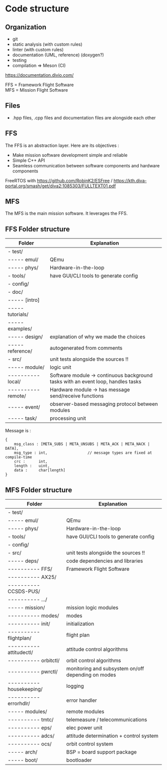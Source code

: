 # Code structure

## Organization

- git 
- static analysis (with custom rules) 
- linter (with custom rules) 
- documentation (UML, reference) (doxygen?) 
- testing 
- compilation => Meson (CI) 

https://documentation.divio.com/

FFS = Framework Flight Software\
MFS = Mission Flight Software  

## Files

- .hpp files, .cpp files and documentation files are alongside each other

## FFS

The FFS is an abstraction layer. Here are its objectives :

- Make mission software development simple and reliable
- Simple C++ API
- Seamless communication between software components and hardware components 

FreeRTOS with https://github.com/RobinK2/ESFree / https://kth.diva-portal.org/smash/get/diva2:1085303/FULLTEXT01.pdf

## MFS

The MFS is the main mission software. It leverages the FFS.

## FFS Folder structure
    
| Folder | Explanation |
|--------|-------------|
|- test/                        ||
|----- emul/                    |QEmu|
|----- phys/                    |Hardware-in-the-loop|
|- tools/                       |have GUI/CLI tools to generate config|
|- config/                      ||
|- doc/                         ||
|----- [intro]                  ||                
|----- tutorials/               ||
|----- examples/                ||
|----- design/                  |explanation of why we made the choices|
|----- reference/               |autogenerated from comments|
|- src/                         |unit tests alongside the sources !!|
|----- module/                  |logic unit|
|---------- local/              |Software module -> continuous background tasks with an event loop, handles tasks|
|---------- remote/             |Hardware module -> has message send/receive functions|
|----- event/                   |observer-based messaging protocol between modules|
|----- task/                    |processing unit|


Message is :

    {
        msg_class : [META_SUBS | META_UNSUBS | META_ACK | META_NACK | DATA],
        msg_type : int,                  // message types are fixed at compile-time
        crc :      int,
        length :   uint,
        data :     char[length]
    }



## MFS Folder structure

| Folder | Explanation |
|--------|-------------|
|- test/                        ||
|----- emul/                    |QEmu|
|----- phys/                    |Hardware-in-the-loop|
|- tools/                       |have GUI/CLI tools to generate config|
|- config/                      ||
|- src/                         |unit tests alongside the sources !!|
|----- deps/                    |code dependencies and libraries|
|---------- FFS/                |Framework Flight Software|
|---------- AX25/               ||
|---------- CCSDS-PUS/          ||
|---------- .../                ||
|----- mission/                 |mission logic modules|
|---------- modes/              |modes|
|---------- init/               |initialization|
|---------- flightplan/         |flight plan|
|---------- attitudectl/        |attitude control algorithms|
|---------- orbitctl/           |orbit control algorithms|
|---------- pwrctl/             |monitoring and subsystem on/off depending on modes|
|---------- housekeeping/       |logging|
|---------- errorhdlr/          |error handler|
|----- modules/                 |remote modules|
|---------- tmtc/               |telemeasure / telecommunications|
|---------- eps/                |elec power unit|
|---------- adcs/               |attitude determination + control system|
|---------- ocs/                |orbit control system|
|----- arch/                    |BSP = board support package|
|----- boot/                    |bootloader|
